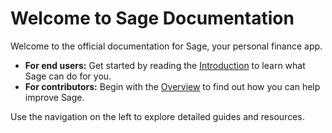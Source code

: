 # Welcome to Sage Documentation

Welcome to the official documentation for Sage, your personal finance app.

- **For end users:** Get started by reading the [Introduction](user-guide/introduction.md) to learn what Sage can do for you.
- **For contributors:** Begin with the [Overview](contributing/overview.md) to find out how you can help improve Sage.

Use the navigation on the left to explore detailed guides and resources.
